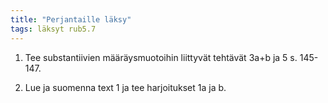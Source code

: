 ```yaml
---
title: "Perjantaille läksy"
tags: läksyt rub5.7
---
```


1. Tee substantiivien määräysmuotoihin liittyvät tehtävät 3a+b ja 5 s. 145-147.

2. Lue ja suomenna text 1 ja tee harjoitukset 1a ja b.